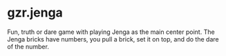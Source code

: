 # gzr.jenga
Fun, truth or dare game with playing Jenga as the main center point. The Jenga bricks have numbers, you pull a brick, set it on top, and do the dare of the number. 
